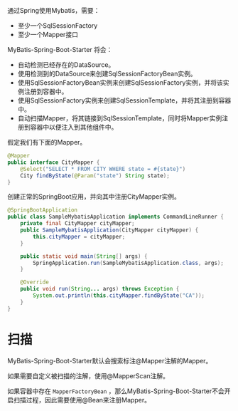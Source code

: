 
通过Spring使用Mybatis，需要：
- 至少一个SqlSessionFactory 
- 至少一个Mapper接口

MyBatis-Spring-Boot-Starter 将会：
- 自动检测已经存在的DataSource。
- 使用检测到的DataSource来创建SqlSessionFactoryBean实例。
- 使用SqlSessionFactoryBean实例来创建SqlSessionFactory实例，并将该实例注册到容器中。
- 使用SqlSessionFactory实例来创建SqlSessionTemplate，并将其注册到容器中。
- 自动扫描Mapper，将其链接到SqlSessionTemplate，同时将Mapper实例注册到容器中以便注入到其他组件中。

假定我们有下面的Mapper。
```java
@Mapper
public interface CityMapper {
    @Select("SELECT * FROM CITY WHERE state = #{state}")
    City findByState(@Param("state") String state);
}
```
创建正常的SpringBoot应用，并向其中注册CityMapper实例。
```java
@SpringBootApplication
public class SampleMybatisApplication implements CommandLineRunner {
    private final CityMapper cityMapper;
    public SampleMybatisApplication(CityMapper cityMapper) {
	    this.cityMapper = cityMapper;
    }

    public static void main(String[] args) {
	    SpringApplication.run(SampleMybatisApplication.class, args);
    }

    @Override
    public void run(String... args) throws Exception {
	    System.out.println(this.cityMapper.findByState("CA"));
    }
}
```

# 扫描

MyBatis-Spring-Boot-Starter默认会搜索标注@Mapper注解的Mapper。

如果需要自定义被扫描的注解，使用@MapperScan注解。

如果容器中存在 `MapperFactoryBean` ，那么MyBatis-Spring-Boot-Starter不会开启扫描过程，因此需要使用@Bean来注册Mapper。

